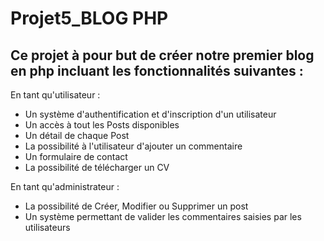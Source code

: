 # Projet5_BLOG PHP

## Ce projet à pour but de créer notre premier blog en php incluant les fonctionnalités suivantes :


En tant qu'utilisateur :

 - Un système d'authentification et d'inscription d'un utilisateur
 - Un accès à tout les Posts disponibles
 - Un détail de chaque Post
 - La possibilité à l'utilisateur d'ajouter un commentaire
 - Un formulaire de contact
 - La possibilité de télécharger un CV

En tant qu'administrateur :

 - La possibilité de Créer, Modifier ou Supprimer un post
 - Un système permettant de valider les commentaires saisies par les utilisateurs 
